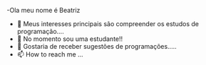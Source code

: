 -Ola meu nome é Beatriz
- 👀 Meus interesses principais são compreender os estudos de programação....
- 🌱 No momento sou uma estudante!!
- 💞️ Gostaria de receber sugestões de programações.....
- 📫 How to reach me ...

<!---

